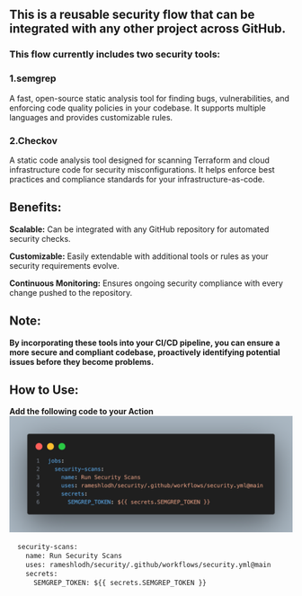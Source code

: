 ## This is a reusable security flow that can be integrated with any other project across GitHub.

### This flow currently includes two security tools:

### 1.semgrep
A fast, open-source static analysis tool for finding bugs, vulnerabilities, and enforcing code quality policies in your codebase. It supports multiple languages and provides customizable rules.

### 2.Checkov
A static code analysis tool designed for scanning Terraform and cloud infrastructure code for security misconfigurations. It helps enforce best practices and compliance standards for your infrastructure-as-code.

## Benefits:
**Scalable:** Can be integrated with any GitHub repository for automated security checks.
<br>

**Customizable:** Easily extendable with additional tools or rules as your security requirements evolve.
<br>

**Continuous Monitoring:** Ensures ongoing security compliance with every change pushed to the repository.

## Note:
**By incorporating these tools into your CI/CD pipeline, you can ensure a more secure and compliant codebase, proactively identifying potential issues before they become problems.**

## How to Use:
**Add the following code to your Action**
![Alt text](code2.png)

```jobs:
  security-scans:
    name: Run Security Scans
    uses: rameshlodh/security/.github/workflows/security.yml@main
    secrets:
      SEMGREP_TOKEN: ${{ secrets.SEMGREP_TOKEN }}

